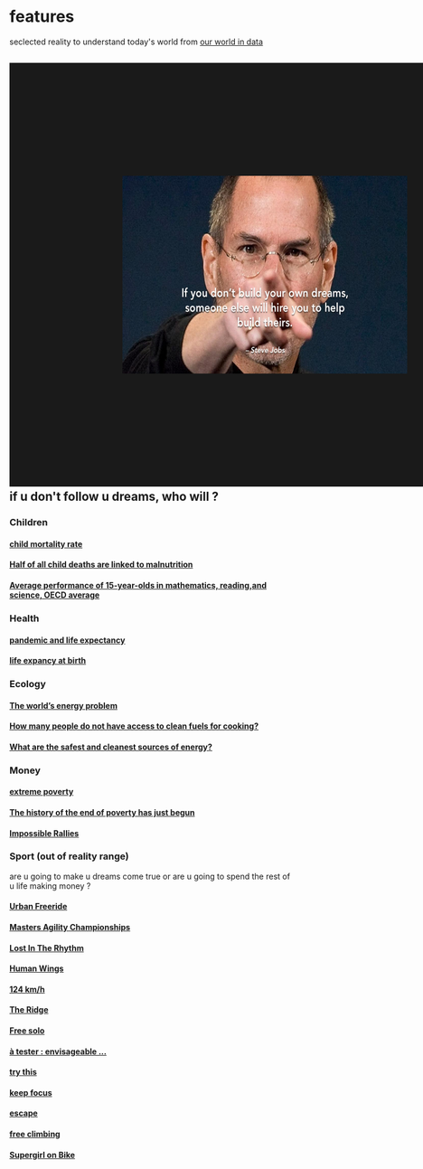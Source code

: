 # features
seclected reality to understand today's world from [our world in data](https://ourworldindata.org/)

<a href="https://youtu.be/hB6bfw622fo" target="_blank"><img src="https://github.com/Math13Net/features/blob/main/dream.jpg" alt="Math TS" width="600" height="350" border="200" /></a>  
if u don't follow u dreams, who will ?
-----------------------------------



### Children

#### [child mortality rate](https://ourworldindata.org/grapher/child-mortality?time=earliest..latest)
#### [Half of all child deaths are linked to malnutrition](https://ourworldindata.org/half-child-deaths-linked-malnutrition)
#### [Average performance of 15-year-olds in mathematics, reading,and science, OECD average](https://ourworldindata.org/grapher/average-performance-of-15-year-olds-in-mathematics-reading-and-science?country=OECD+average~FRA)
#### []()


### Health
#### [pandemic and life expectancy](https://ourworldindata.org/data-insights#most-recent-data-insight)
#### [life expancy at birth](https://ourworldindata.org/grapher/life-expectancy)
#### []()
#### []()

### Ecology
#### [The world’s energy problem](https://ourworldindata.org/worlds-energy-problem)
#### [How many people do not have access to clean fuels for cooking?](https://ourworldindata.org/no-clean-cooking-fuels)
#### [What are the safest and cleanest sources of energy?](https://ourworldindata.org/no-clean-cooking-fuels)

### Money
#### [extreme poverty](https://ourworldindata.org/explorers/poverty-explorer?Indicator=Share+in+poverty&Poverty+line=%242.15+per+day%3A+International+Poverty+Line&Household+survey+data+type=Show+data+from+both+income+and+consumption+surveys&Show+breaks+between+less+comparable+surveys=false&country=BGD~BOL~KEN~MOZ~NGA~ZMB)
#### [The history of the end of poverty has just begun](https://ourworldindata.org/history-of-poverty-has-just-begun)
#### [Impossible Rallies](https://youtu.be/4Ks4fJTFTXU?si=_KgUL-B_rXQrxAzQ)
#### []()


### Sport (out of reality range)  
are u going to make u dreams come true or are u going to spend the rest of u life making money ?
#### [Urban Freeride](https://youtu.be/Jk7rliZpuSs?si=44bQkPFTiPszS1v_)
#### [Masters Agility Championships](https://youtu.be/jH2d_4XJTkY?si=78uqI_8jaYgn-YXJ)
#### [Lost In The Rhythm](https://youtu.be/FEWi3l1ghD4?si=18yG6sbe3irHGIED)
#### [Human Wings](https://youtu.be/TWfph3iNC-k?si=57CKINtYTitw8vxl)
#### [124 km/h](https://youtu.be/l4ivrP6-X28?si=5JFn6WtWR6GpJxET)
#### [The Ridge](https://youtu.be/xQ_IQS3VKjA?si=65s9xndYXGV0JD0B)
#### [Free solo](https://youtu.be/rgFYYNm8kyg?si=Ko3fu6ajdipFmFPr)
#### [à tester : envisageable ...](https://youtu.be/h_vw6CsgrR4?si=mBNJir64DexKU1SX)
#### [try this](https://youtu.be/gWZ8PwO0CkQ?si=FHDBCoNtea_Oo0sL)
#### [keep focus](https://youtu.be/YzqST4Ps_k0?si=7wHuO-7-Fc2gWEIJ)
#### [escape](https://youtu.be/1CR0QmCaMTs?si=r0Iqd6w22RQKLUam)
#### [free climbing](https://youtu.be/AqLAaDJFuiM?si=lPnGCj3VA5ivaSWH)
#### [Supergirl on Bike](https://youtu.be/EFD9BLgMVK8?si=QzKspOVuWu_aDrKZ)
